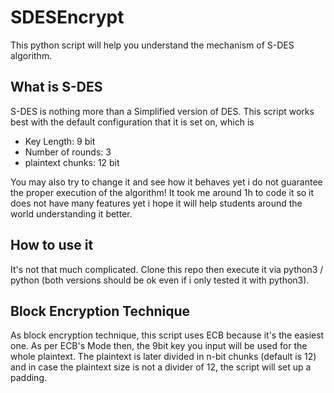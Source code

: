 # SDESEncrypt
This python script will help you understand the mechanism of S-DES algorithm.
## What is S-DES
S-DES is nothing more than a Simplified version of DES.
This script works best with the default configuration that it is set on, which is 
- Key Length: 9 bit
- Number of rounds: 3
- plaintext chunks: 12 bit

You may also try to change it and see how it behaves yet i do not guarantee the proper execution of the algorithm!
It took me around 1h to code it so it does not have many features yet i hope it will help students around the world understanding it better.
## How to use it
It's not that much complicated. Clone this repo then execute it via python3 / python (both versions should be ok even if i only tested it with python3).
## Block Encryption Technique
As block encryption technique, this script uses ECB because it's the easiest one.
As per ECB's Mode then, the 9bit key you input will be used for the whole plaintext.
The plaintext is later divided in n-bit chunks (default is 12) and in case the plaintext size is not a divider of 12, the script will set up a padding.
